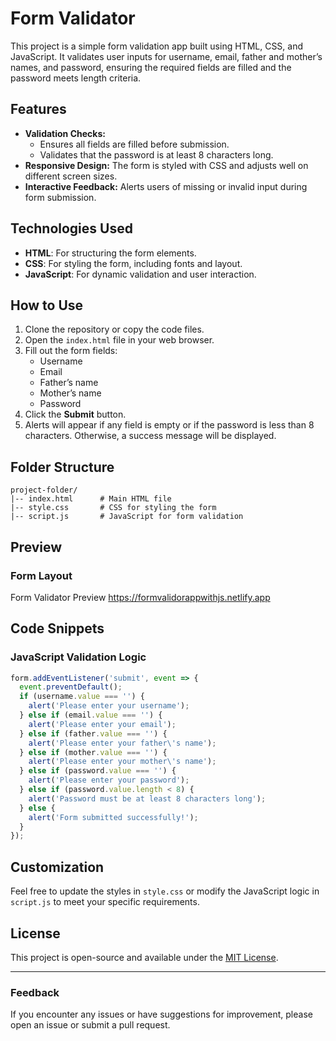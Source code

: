 # Form Validator

This project is a simple form validation app built using HTML, CSS, and JavaScript. It validates user inputs for username, email, father and mother’s names, and password, ensuring the required fields are filled and the password meets length criteria.

## Features
- **Validation Checks:**
  - Ensures all fields are filled before submission.
  - Validates that the password is at least 8 characters long.
- **Responsive Design:** The form is styled with CSS and adjusts well on different screen sizes.
- **Interactive Feedback:** Alerts users of missing or invalid input during form submission.

## Technologies Used
- **HTML**: For structuring the form elements.
- **CSS**: For styling the form, including fonts and layout.
- **JavaScript**: For dynamic validation and user interaction.

## How to Use
1. Clone the repository or copy the code files.
2. Open the `index.html` file in your web browser.
3. Fill out the form fields:
   - Username
   - Email
   - Father’s name
   - Mother’s name
   - Password
4. Click the **Submit** button.
5. Alerts will appear if any field is empty or if the password is less than 8 characters. Otherwise, a success message will be displayed.

## Folder Structure
```
project-folder/
|-- index.html      # Main HTML file
|-- style.css       # CSS for styling the form
|-- script.js       # JavaScript for form validation
```

## Preview
### Form Layout
Form Validator Preview https://formvalidorappwithjs.netlify.app

## Code Snippets
### JavaScript Validation Logic
```javascript
form.addEventListener('submit', event => {
  event.preventDefault();
  if (username.value === '') {
    alert('Please enter your username');
  } else if (email.value === '') {
    alert('Please enter your email');
  } else if (father.value === '') {
    alert('Please enter your father\'s name');
  } else if (mother.value === '') {
    alert('Please enter your mother\'s name');
  } else if (password.value === '') {
    alert('Please enter your password');
  } else if (password.value.length < 8) {
    alert('Password must be at least 8 characters long');
  } else {
    alert('Form submitted successfully!');
  }
});
```

## Customization
Feel free to update the styles in `style.css` or modify the JavaScript logic in `script.js` to meet your specific requirements.

## License
This project is open-source and available under the [MIT License](LICENSE).

---

### Feedback
If you encounter any issues or have suggestions for improvement, please open an issue or submit a pull request.
